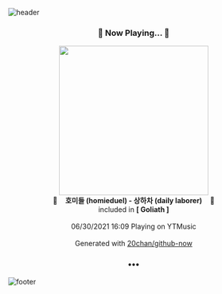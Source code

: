 ![header](https://capsule-render.vercel.app/api?type=wave&height=170&section=header&text=Hi.%20I'm%20SHIFT&fontColor=090707&fontAlignX=45&fontAlignY=65&fontSize=100)

<h3 align="center">🎵 Now Playing... 🎵</h3>
<p align="center">
  <a href="https://music.youtube.com/watch?v=waO1ooPmKHE">
    <img width="300" src="https://lh3.googleusercontent.com/g58eZ2S6HpcBSq-MvzpHG7-i9kB8s_W7VFnAtUVx1-JBrOOOFXg89bp6i9F00c6lcBDHe6-5cyinyHmB">
  </a>
  <br>
  🎵&nbsp&nbsp&nbsp <b>호미들 (homieduel) - 상하차 (daily laborer)</b> &nbsp&nbsp&nbsp🎵
  <br>
  included in <b>[ Goliath ]</b>
  
  <br />
  <br />
  06/30/2021 16:09 Playing on YTMusic
  <br />
  <br />
  Generated with <a href="https://github.com/20chan/github-now">20chan/github-now</a>
</p>

<h3 align="center">•••</h3>

![footer](https://capsule-render.vercel.app/api?type=wave&height=150&section=footer)
